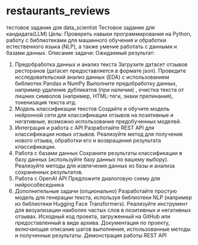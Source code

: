 # restaurants_reviews
тестовое задание для data_scientist
Тестовое задание для кандидата(LLM)
Цель: Проверить навыки программирования на Python, работу с библиотеками для машинного обучения и обработки
естественного языка (NLP), а также умение работать с данными и базами данных.
Описание задачи:
Ожидаемый результат:
1. Предобработка данных и анализ текста
Загрузите датасет отзывов ресторанов (датасет предоставляется в формате json).
Проведите исследовательский анализ данных (EDA) с использованием библиотек Pandas и NumPy
Выполните предобработку данных, например удаление дубликатов (при наличии) , очистка текста от лишних
символов (например, HTML-теги, знаки препинания), токенизация текста итд.
2. Модель классификации текстов
Создайте и обучите модель нейронной сети для классификации отзывов на позитивные и негативные, возможно
использование предобученных моделей.
3. Интеграция и работа с API
Разработайте REST API для классификации новых отзывов.
Реализуйте метод для получения нового отзыва, обработки его и возвращения результата классификации.
4. Работа с базами данных
Сохраните результаты классификации в базу данных (используйте базу данных по вашему выбору).
Реализуйте методы для извлечения данных из базы и анализа сохраненных результатов.
5. Работа с OpenAI API
Предложите диалоговую схему для нейрособеседника
6. Дополнительные задачи (опционально)
Разработайте простую модель для генерации текста, используя библиотеки NLP (например из библиотеки Hugging
Face Transformers).
Реализуйте инструмент для визуализации наиболее частых слов в позитивных и негативных отзывах.
Исходный код проекта, загруженный на GitHub или предоставленный в виде архива.
Документация по проекту, включающая описание шагов выполнения, использованные методы и полученные результаты.
Демонстрация работы REST API
